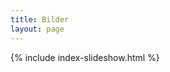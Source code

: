 ```yaml
---
title: Bilder
layout: page
---
```

{% include index-slideshow.html %}

<div id="airbnb-injection"></div>

<template id="airbnb">
{% include airbnb.html %}
</template>

<script>
var hasTemplateSupport = typeof HTMLTemplateElement === "function";
var isNotNarrow = window.matchMedia('(min-width: 600px)').matches;

if(hasTemplateSupport && isNotNarrow) {
    var template = document.getElementById('airbnb');
    var clone = document.importNode(template.content, true);
    var target = document.getElementById('airbnb-injection');
    target.appendChild(clone);
}

</script>

